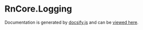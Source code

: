 # RnCore.Logging

Documentation is generated by [docsify.js](https://docsify.js.org/#/) and can be [viewed here](http://www.richardn.ca/RnCore.Logging/#/).
